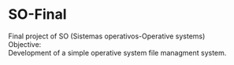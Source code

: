 # SO-Final
Final project of SO (Sistemas operativos-Operative systems)<br>
Objective:<br>
Development of a simple operative system file managment system.<br>
